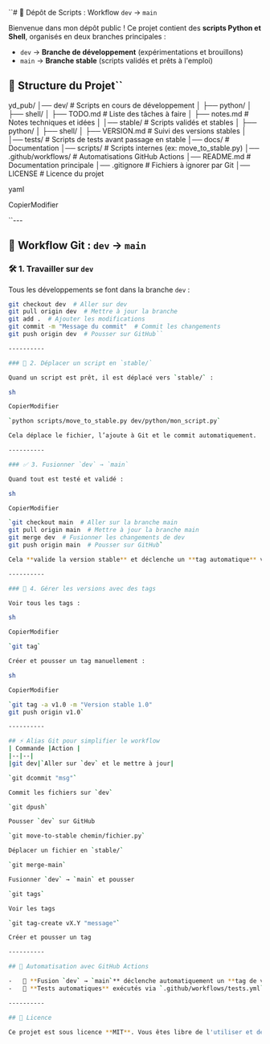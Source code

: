 
``# 🚀 Dépôt de Scripts : Workflow `dev` → `main`

Bienvenue dans mon dépôt public ! Ce projet contient des **scripts Python et Shell**, organisés en deux branches principales :
- `dev` → **Branche de développement** (expérimentations et brouillons)
- `main` → **Branche stable** (scripts validés et prêts à l'emploi)

## 📁 Structure du Projet`` 

yd_pub/ │── dev/ # Scripts en cours de développement │ ├── python/ │ ├── shell/ │ ├── TODO.md # Liste des tâches à faire │ ├── notes.md # Notes techniques et idées │ │── stable/ # Scripts validés et stables │ ├── python/ │ ├── shell/ │ ├── VERSION.md # Suivi des versions stables │ │── tests/ # Scripts de tests avant passage en stable │── docs/ # Documentation │── scripts/ # Scripts internes (ex: move_to_stable.py) │── .github/workflows/ # Automatisations GitHub Actions │── README.md # Documentation principale │── .gitignore # Fichiers à ignorer par Git │── LICENSE # Licence du projet

yaml

CopierModifier

 ``--- 
## 🔄 Workflow Git : `dev` → `main`
### 🛠 1. Travailler sur `dev`
Tous les développements se font dans la branche `dev` :
```sh
git checkout dev  # Aller sur dev
git pull origin dev  # Mettre à jour la branche
git add .  # Ajouter les modifications
git commit -m "Message du commit"  # Commit les changements
git push origin dev  # Pousser sur GitHub`` 

----------

### 🔀 2. Déplacer un script en `stable/`

Quand un script est prêt, il est déplacé vers `stable/` :

sh

CopierModifier

`python scripts/move_to_stable.py dev/python/mon_script.py` 

Cela déplace le fichier, l’ajoute à Git et le commit automatiquement.

----------

### ✅ 3. Fusionner `dev` → `main`

Quand tout est testé et validé :

sh

CopierModifier

`git checkout main  # Aller sur la branche main
git pull origin main  # Mettre à jour la branche main
git merge dev  # Fusionner les changements de dev
git push origin main  # Pousser sur GitHub` 

Cela **valide la version stable** et déclenche un **tag automatique** via GitHub Actions.

----------

### 🔖 4. Gérer les versions avec des tags

Voir tous les tags :

sh

CopierModifier

`git tag` 

Créer et pousser un tag manuellement :

sh

CopierModifier

`git tag -a v1.0 -m "Version stable 1.0"
git push origin v1.0` 

----------

## ⚡ Alias Git pour simplifier le workflow
| Commande |Action |
|--|--|
|git dev|`Aller sur `dev` et le mettre à jour|

`git dcommit "msg"`

Commit les fichiers sur `dev`

`git dpush`

Pousser `dev` sur GitHub

`git move-to-stable chemin/fichier.py`

Déplacer un fichier en `stable/`

`git merge-main`

Fusionner `dev` → `main` et pousser

`git tags`

Voir les tags

`git tag-create vX.Y "message"`

Créer et pousser un tag

----------

## 🤖 Automatisation avec GitHub Actions

-   📌 **Fusion `dev` → `main`** déclenche automatiquement un **tag de version** via `tag-release.yml`.
-   📌 **Tests automatiques** exécutés via `.github/workflows/tests.yml`.

----------

## 📜 Licence

Ce projet est sous licence **MIT**. Vous êtes libre de l'utiliser et de le modifier.